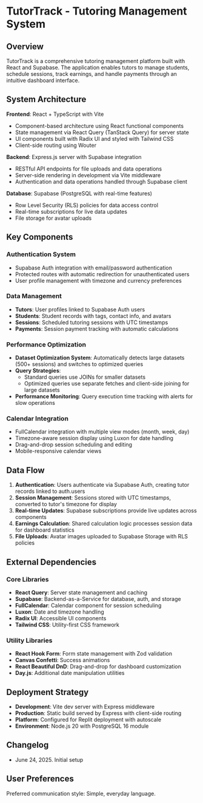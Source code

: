 # TutorTrack - Tutoring Management System

## Overview

TutorTrack is a comprehensive tutoring management platform built with React and Supabase. The application enables tutors to manage students, schedule sessions, track earnings, and handle payments through an intuitive dashboard interface.

## System Architecture

**Frontend**: React + TypeScript with Vite
- Component-based architecture using React functional components
- State management via React Query (TanStack Query) for server state
- UI components built with Radix UI and styled with Tailwind CSS
- Client-side routing using Wouter

**Backend**: Express.js server with Supabase integration
- RESTful API endpoints for file uploads and data operations
- Server-side rendering in development via Vite middleware
- Authentication and data operations handled through Supabase client

**Database**: Supabase (PostgreSQL with real-time features)
- Row Level Security (RLS) policies for data access control
- Real-time subscriptions for live data updates
- File storage for avatar uploads

## Key Components

### Authentication System
- Supabase Auth integration with email/password authentication
- Protected routes with automatic redirection for unauthenticated users
- User profile management with timezone and currency preferences

### Data Management
- **Tutors**: User profiles linked to Supabase Auth users
- **Students**: Student records with tags, contact info, and avatars
- **Sessions**: Scheduled tutoring sessions with UTC timestamps
- **Payments**: Session payment tracking with automatic calculations

### Performance Optimization
- **Dataset Optimization System**: Automatically detects large datasets (500+ sessions) and switches to optimized queries
- **Query Strategies**: 
  - Standard queries use JOINs for smaller datasets
  - Optimized queries use separate fetches and client-side joining for large datasets
- **Performance Monitoring**: Query execution time tracking with alerts for slow operations

### Calendar Integration
- FullCalendar integration with multiple view modes (month, week, day)
- Timezone-aware session display using Luxon for date handling
- Drag-and-drop session scheduling and editing
- Mobile-responsive calendar views

## Data Flow

1. **Authentication**: Users authenticate via Supabase Auth, creating tutor records linked to auth.users
2. **Session Management**: Sessions stored with UTC timestamps, converted to tutor's timezone for display
3. **Real-time Updates**: Supabase subscriptions provide live updates across components
4. **Earnings Calculation**: Shared calculation logic processes session data for dashboard statistics
5. **File Uploads**: Avatar images uploaded to Supabase Storage with RLS policies

## External Dependencies

### Core Libraries
- **React Query**: Server state management and caching
- **Supabase**: Backend-as-a-Service for database, auth, and storage
- **FullCalendar**: Calendar component for session scheduling
- **Luxon**: Date and timezone handling
- **Radix UI**: Accessible UI components
- **Tailwind CSS**: Utility-first CSS framework

### Utility Libraries
- **React Hook Form**: Form state management with Zod validation
- **Canvas Confetti**: Success animations
- **React Beautiful DnD**: Drag-and-drop for dashboard customization
- **Day.js**: Additional date manipulation utilities

## Deployment Strategy

- **Development**: Vite dev server with Express middleware
- **Production**: Static build served by Express with client-side routing
- **Platform**: Configured for Replit deployment with autoscale
- **Environment**: Node.js 20 with PostgreSQL 16 module

## Changelog

- June 24, 2025. Initial setup

## User Preferences

Preferred communication style: Simple, everyday language.